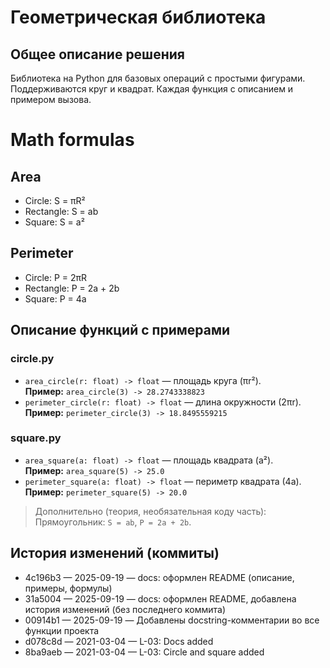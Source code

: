 # Геометрическая библиотека

## Общее описание решения
Библиотека на Python для базовых операций с простыми фигурами.
Поддерживаются круг и квадрат. Каждая функция с описанием и
примером вызова.

# Math formulas
## Area
- Circle: S = πR²
- Rectangle: S = ab
- Square: S = a²

## Perimeter
- Circle: P = 2πR
- Rectangle: P = 2a + 2b
- Square: P = 4a

## Описание функций с примерами

### circle.py
- `area_circle(r: float) -> float` — площадь круга (πr²).  
  **Пример:** `area_circle(3) -> 28.2743338823`
- `perimeter_circle(r: float) -> float` — длина окружности (2πr).  
  **Пример:** `perimeter_circle(3) -> 18.8495559215`

### square.py
- `area_square(a: float) -> float` — площадь квадрата (a²).  
  **Пример:** `area_square(5) -> 25.0`
- `perimeter_square(a: float) -> float` — периметр квадрата (4a).  
  **Пример:** `perimeter_square(5) -> 20.0`

> Дополнительно (теория, необязательная коду часть):  
> Прямоугольник: `S = ab`, `P = 2a + 2b`.

## История изменений (коммиты)
- 4c196b3 — 2025-09-19 — docs: оформлен README (описание, примеры, формулы)
- 31a5004 — 2025-09-19 — docs: оформлен README, добавлена история изменений (без последнего коммита)
- 00914b1 — 2025-09-19 — Добавлены docstring-комментарии во все функции проекта
- d078c8d — 2021-03-04 — L-03: Docs added
- 8ba9aeb — 2021-03-04 — L-03: Circle and square added
